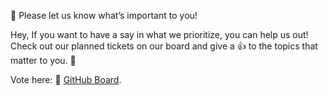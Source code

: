 📢 Please let us know what’s important to you!

Hey, If you want to have a say in what we prioritize, you can help us out! 
Check out our planned tickets on our board and give a 👍 to the topics that matter to you. 🙂

Vote here:
🔗 [GitHub Board](https://github.com/orgs/Phalcode/projects/4).
